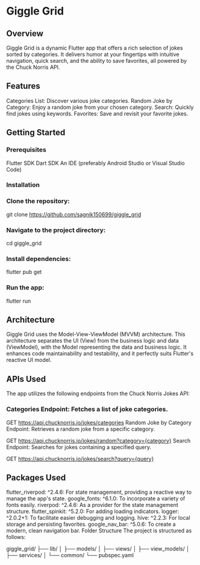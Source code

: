 # Giggle Grid

## Overview

Giggle Grid is a dynamic Flutter app that offers a rich selection of jokes sorted by categories. It delivers humor at your fingertips with intuitive navigation, quick search, and the ability to save favorites, all powered by the Chuck Norris API.

## Features

Categories List: Discover various joke categories.
Random Joke by Category: Enjoy a random joke from your chosen category.
Search: Quickly find jokes using keywords.
Favorites: Save and revisit your favorite jokes.

## Getting Started

### Prerequisites

Flutter SDK
Dart SDK
An IDE (preferably Android Studio or Visual Studio Code)
### Installation

### Clone the repository:
git clone https://github.com/sagnik150699/giggle_grid

### Navigate to the project directory:
cd giggle_grid

### Install dependencies:
flutter pub get

### Run the app:
flutter run

## Architecture
Giggle Grid uses the Model-View-ViewModel (MVVM) architecture. This architecture separates the UI (View) from the business logic and data (ViewModel), with the Model representing the data and business logic. It enhances code maintainability and testability, and it perfectly suits Flutter's reactive UI model.

## APIs Used
The app utilizes the following endpoints from the Chuck Norris Jokes API:

### Categories Endpoint: Fetches a list of joke categories.

GET https://api.chucknorris.io/jokes/categories
Random Joke by Category Endpoint: Retrieves a random joke from a specific category.

GET https://api.chucknorris.io/jokes/random?category={category}
Search Endpoint: Searches for jokes containing a specified query.

GET https://api.chucknorris.io/jokes/search?query={query}

## Packages Used

flutter_riverpod: ^2.4.6: For state management, providing a reactive way to manage the app's state.
google_fonts: ^6.1.0: To incorporate a variety of fonts easily.
riverpod: ^2.4.6: As a provider for the state management structure.
flutter_spinkit: ^5.2.0: For adding loading indicators.
logger: ^2.0.2+1: To facilitate easier debugging and logging.
hive: ^2.2.3: For local storage and persisting favorites.
google_nav_bar: ^5.0.6: To create a modern, clean navigation bar.
Folder Structure
The project is structured as follows:


giggle_grid/
├── lib/
│   ├── models/
│   ├── views/
│   ├── view_models/
│   ├── services/
│   └── common/
└── pubspec.yaml